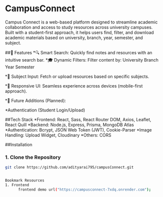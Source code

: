 # CampusConnect

Campus Connect is a web-based platform designed to streamline academic collaboration and access to study resources across university campuses. Built with a student-first approach, it helps users find, filter, and download academic materials based on university, branch, year, semester, and subject.


##🚀 Features
*🔍 Smart Search: Quickly find notes and resources with an intuitive search bar.
*🎓 Dynamic Filters: Filter content by:
      University
      Branch
      Year
      Semester

*📘 Subject Input: Fetch or upload resources based on specific subjects.

*📱 Responsive UI: Seamless experience across devices (mobile-first approach).

*🧠 Future Additions (Planned):

*Authentication (Student Login/Upload)


##Tech Stack
*Frontend: React, Sass, React Router DOM, Axios, Leaflet, React Quill
*Backend: Node.js, Express, Prisma, MongoDB Atlas
*Authentication: Bcrypt, JSON Web Token (JWT), Cookie-Parser
*Image Handling: Upload Widget, Cloudinary
*Others: CORS

##Installation
### 1. Clone the Repository
```bash
git clone https://github.com/adityarai795/campusConnect.git


Bookmark Resources
1. Frontend
      frontend demo url("https://campusconnect-7xdq.onrender.com");
